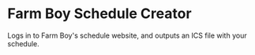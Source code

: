 # Farm Boy Schedule Creator

Logs in to Farm Boy's schedule website, and outputs an ICS file with your schedule.